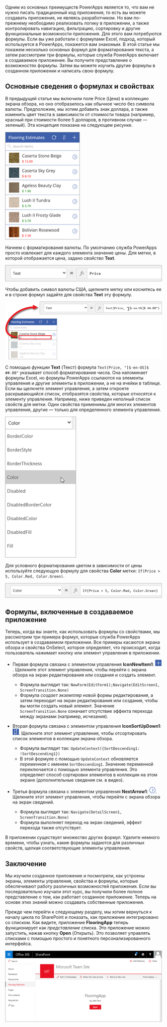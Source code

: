 Одним из основных преимуществ PowerApps является то, что вам не нужно писать традиционный код приложения, то есть вы можете создавать приложения, не являясь разработчиком. Но вам по-прежнему необходимо реализовать логику в приложении, а также контролировать навигацию, фильтрацию, сортировку и другие функциональные возможности приложения. Для этого вам потребуются формулы. Если вы уже работали с формулами Excel, подход, который используется в PowerApps, покажется вам знакомым. В этой статье мы покажем несколько основных формул для форматирования текста, а затем рассмотрим три формулы, которые служба PowerApps включает в создаваемое приложение. Вы получите представление о возможностях формулы. Затем вы можете изучить другие формулы в созданном приложении и написать свою формулу.

## <a name="understanding-formulas-and-properties"></a>Основные сведения о формулах и свойствах
В предыдущей статье мы включили поле Price (Цена) в коллекцию экрана обзора, но оно отобразилось как обычное число без символа валюты. Предположим, мы хотим добавить знак доллара, а также изменить цвет текста в зависимости от стоимости товара (например, красный при стоимости более 5 долларов, в противном случае — зеленый). Эта концепция показана на следующем рисунке.

![Форматирование текста: цвет и валюта](./media/learning-spo-app-explore-formulas/text-formatting.png)

Начнем с форматирования валюты. По умолчанию служба PowerApps просто извлекает для каждого элемента значение цены. Для метки, в которой отображается цена, задано *свойство* **Text**.

![Форматирование цены по умолчанию](./media/learning-spo-app-explore-formulas/price-default.png)

Чтобы добавить символ валюты США, щелкните метку или коснитесь ее и в строке формул задайте для свойства **Text** эту формулу.

![Форматирование валюты цены](./media/learning-spo-app-explore-formulas/price-formatted.png)

С помощью *функции* **Text** (Текст) формула `Text(Price, "[$-en-US]$ ##.00"` указывает способ форматирования числа. Она напоминает формулы Excel, но формулы PowerApps ссылаются на элементы управления и другие элементы в приложении, а не на ячейки в таблице. Если вы щелкнете элемент управления, а затем откроете раскрывающийся список, отобразятся свойства, которые относятся к элементу управления. Например, ниже приведен неполный список свойств для метки. Одни свойства применимы для многих элементов управления, другие — только для определенного элемента управления.

![Настройка свойств](./media/learning-spo-app-explore-formulas/properties.png)

Для условного форматирования цветом в зависимости от цены используйте следующую формулу для свойства **Color** метки: `If(Price > 5, Color.Red, Color.Green)`.

![Форматирование цветом на основе цены](./media/learning-spo-app-explore-formulas/color-formatted.png)

## <a name="formulas-included-in-the-generated-app"></a>Формулы, включенные в создаваемое приложение
Теперь, когда вы знаете, как использовать формулы со свойствами, мы рассмотрим три примера формул, которые служба PowerApps использует в создаваемом приложении. Все примеры касаются экрана обзора и свойства OnSelect, которое определяет, что происходит, когда пользователь нажимает кнопку или элемент управления в приложении.

* Первая формула связана с элементом управления **IconNewItem1**: ![Значок нового элемента](./media/learning-spo-app-explore-formulas/icon-add-item.png). Щелкните этот элемент управления, чтобы перейти c экрана обзора на экран редактирования или создания и создать элемент. 
  
  * Формула выглядит так: `NewForm(EditForm1);Navigate(EditScreen1, ScreenTransition.None)`
  * Формула *создает экземпляр* новой формы редактирования, а затем переходит на экран редактирования или создания, чтобы вы могли создать новый элемент. Значение `ScreenTransition.None` означает отсутствие эффекта перехода между экранами (например, исчезания).
* Вторая формула связана с элементом управления **IconSortUpDown1**: ![Значок сортировки коллекции](./media/learning-spo-app-explore-formulas/icon-sort.png). Щелкните этот элемент управления, чтобы отсортировать список элементов в коллекции экрана обзора.
  
  * Формула выглядит так: `UpdateContext({SortDescending1: !SortDescending1})`
  * В этой формуле с помощью `UpdateContext` обновляется *переменная* с именем `SortDescending1`. Значение переменной переключается с помощью элемента управления. Это определяет способ сортировки элементов в коллекции на этом экране (дополнительные сведения см. в видео). 
* Третья формула связана с элементом управления **NextArrow1**: ![Значок стрелки для перехода к подробным сведениям](./media/learning-spo-app-explore-formulas/icon-arrow.png). Щелкните этот элемент управления, чтобы перейти c экрана обзора на экран сведений.
  
  * Формула выглядит так: `Navigate(DetailScreen1, ScreenTransition.None)`
  * Формула выполняет переход на экран сведений, эффект перехода также отсутствует.

В приложении существует множество других формул. Уделите немного времени, чтобы узнать, какие формулы задаются для различных свойств, щелкая соответствующие элементы управления.

## <a name="wrapping-it-all-up"></a>Заключение
Мы изучили созданное приложение и посмотрели, как устроены экраны, элементы управления, свойства и формулы, которые обеспечивают работу различных возможностей приложения. Если вы последовательно изучали этот курс, вы получили более полное представление о том, как работает созданное приложение. Теперь на основе этих знаний можно создавать собственные приложения. 

Прежде чем перейти к следующему разделу, мы хотим вернуться к началу цикла по SharePoint и показать, как приложение интегрировано со списком. Как видите, приложение **FlooringApp** теперь функционирует как *представление* списка. Это приложение можно запустить, нажав кнопку **Open** (Открыть). Это позволяет управлять списками с помощью простого и понятного персонализированного интерфейса.

![Приложение как представление списка Sharepoint](./media/learning-spo-app-explore-formulas/list-view.png)
